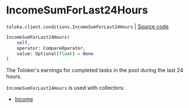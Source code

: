 # IncomeSumForLast24Hours
`toloka.client.conditions.IncomeSumForLast24Hours` | [Source code](https://github.com/Toloka/toloka-kit/blob/v1.1.4/src/client/conditions.py#L217)

```python
IncomeSumForLast24Hours(
    self,
    operator: CompareOperator,
    value: Optional[float] = None
)
```

The Toloker's earnings for completed tasks in the pool during the last 24 hours.


`IncomeSumForLast24Hours` is used with collectors:
- [Income](toloka.client.collectors.Income.md)

